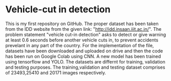 # Vehicle-cut in detection
This is my first repository on GitHub.
The proper dataset has been taken from the IDD website from the given link: "http://idd.insaan.iiit.ac.in/".
The problem statement "vehicle cut-in detection" asks to detect or give warning at least 0.6 seconds before another vehicle cuts in, to prevent accidents prevelant in any part of the country.
For the implementation of the file, datasets have been downloaded and uploaded on drive and then the code has been run on Google Colab using CNN.
A new model has been trained using tensorflow and YOLO.
The datasets are differnt for training, validation and testing purposes.
The training,validation and testing dataset comprises of 23493,25410 and 20171 images respectively.

